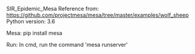 SIR_Epidemic_Mesa
Reference from: https://github.com/projectmesa/mesa/tree/master/examples/wolf_sheep  
Python version: 3.6

Mesa: pip install mesa

Run: In cmd, run the command 'mesa runserver'
